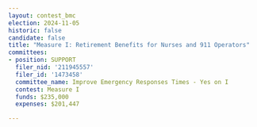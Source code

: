 ```yaml
---
layout: contest_bmc
election: 2024-11-05
historic: false
candidate: false
title: "Measure I: Retirement Benefits for Nurses and 911 Operators"
committees:
- position: SUPPORT
  filer_nid: '211945557'
  filer_id: '1473458'
  committee_name: Improve Emergency Responses Times - Yes on I
  contest: Measure I
  funds: $235,000
  expenses: $201,447

---
```


